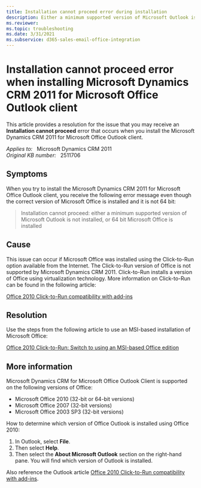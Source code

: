 ```yaml
---
title: Installation cannot proceed error during installation
description: Either a minimum supported version of Microsoft Outlook is not installed, or 64-bit Microsoft Office is installed. This error may occur when you try to install the Microsoft Dynamics CRM 2011 for Microsoft Office Outlook client. Provides a resolution.
ms.reviewer: 
ms.topic: troubleshooting
ms.date: 3/31/2021
ms.subservice: d365-sales-email-office-integration
---
```

# Installation cannot proceed error when installing Microsoft Dynamics CRM 2011 for Microsoft Office Outlook client

This article provides a resolution for the issue that you may receive an **Installation cannot proceed** error that occurs when you install the Microsoft Dynamics CRM 2011 for Microsoft Office Outlook client.

_Applies to:_ &nbsp; Microsoft Dynamics CRM 2011  
_Original KB number:_ &nbsp; 2511706

## Symptoms

When you try to install the Microsoft Dynamics CRM 2011 for Microsoft Office Outlook client, you receive the following error message even though the correct version of Microsoft Office is installed and it is not 64 bit:

> Installation cannot proceed: either a minimum supported version of Microsoft Outlook is not installed, or 64 bit Microsoft Office is installed

## Cause

This issue can occur if Microsoft Office was installed using the Click-to-Run option available from the Internet. The Click-to-Run version of Office is not supported by Microsoft Dynamics CRM 2011. Click-to-Run installs a version of Office using virtualization technology. More information on Click-to-Run can be found in the following article:

[Office 2010 Click-to-Run compatibility with add-ins](/office365/troubleshoot/administration/click-to-run-compatibility-with-add-in)

## Resolution

Use the steps from the following article to use an MSI-based installation of Microsoft Office:

[Office 2010 Click-to-Run: Switch to using an MSI-based Office edition](https://support.microsoft.com/office/office-2010-click-to-run-switch-to-using-an-msi-based-office-edition-458fd7e5-f306-4d8c-a56f-0ce3a4e35e96)

## More information

Microsoft Dynamics CRM for Microsoft Office Outlook Client is supported on the following versions of Office:

- Microsoft Office 2010 (32-bit or 64-bit versions)
- Microsoft Office 2007 (32-bit versions)
- Microsoft Office 2003 SP3 (32-bit versions)

How to determine which version of Office Outlook is installed using Office 2010:

1. In Outlook, select **File**.
2. Then select **Help**.
3. Then select the **About Microsoft Outlook** section on the right-hand pane. You will find which version of Outlook is installed.

Also reference the Outlook article [Office 2010 Click-to-Run compatibility with add-ins](/office365/troubleshoot/administration/click-to-run-compatibility-with-add-in).
